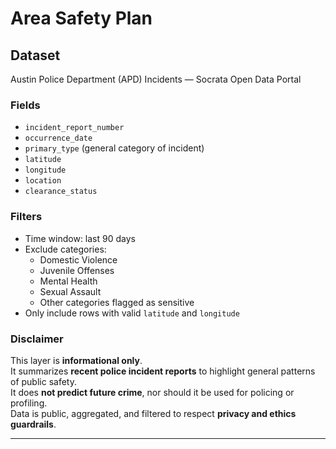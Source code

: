 # Area Safety Plan

## Dataset
Austin Police Department (APD) Incidents — Socrata Open Data Portal

### Fields
- `incident_report_number`
- `occurrence_date`
- `primary_type` (general category of incident)
- `latitude`
- `longitude`
- `location`
- `clearance_status`

### Filters
- Time window: last 90 days
- Exclude categories:
  - Domestic Violence
  - Juvenile Offenses
  - Mental Health
  - Sexual Assault
  - Other categories flagged as sensitive
- Only include rows with valid `latitude` and `longitude`

### Disclaimer
This layer is **informational only**.  
It summarizes **recent police incident reports** to highlight general patterns of public safety.  
It does **not predict future crime**, nor should it be used for policing or profiling.  
Data is public, aggregated, and filtered to respect **privacy and ethics guardrails**.

---
